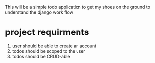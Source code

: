 This will be a simple todo application to get my shoes on the ground to understand the django work flow 


# project requirments 

1. user should be able to create an account 
2. todos should be scoped to the user 
3. todos should be CRUD-able 